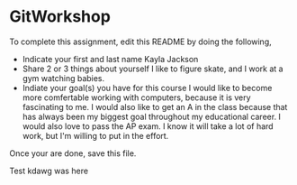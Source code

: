 # GitWorkshop

To complete this assignment, edit this README by doing the following, 

- Indicate your first and last name   Kayla Jackson
- Share 2 or 3 things about yourself    I like to figure skate, and I work at a gym watching babies.
- Indiate your goal(s) you have for this course    I would like to become more comfertable working with computers, because it is very fascinating to me. I would also like to get an A in the class because that has always been my biggest goal throughout my educational career. I would also love to pass the AP exam. I know it will take a lot of hard work, but I'm willing to put in the effort. 

Once your are done, save this file.

Test
kdawg was here
